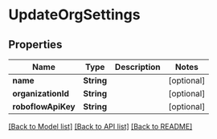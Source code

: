 # UpdateOrgSettings

## Properties
Name | Type | Description | Notes
------------ | ------------- | ------------- | -------------
**name** | **String** |  | [optional] 
**organizationId** | **String** |  | [optional] 
**roboflowApiKey** | **String** |  | [optional] 

[[Back to Model list]](../README.md#documentation-for-models) [[Back to API list]](../README.md#documentation-for-api-endpoints) [[Back to README]](../README.md)


